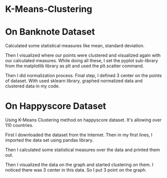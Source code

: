 # K-Means-Clustering

# On Banknote Dataset
Calculated some statistical measures like mean, standard deviation. 

Then I visualized where our points were clustered and visualized again with our calculated measures. 
While doing all these, I set the pyplot sub-library from the matplotlib library as plt and used the plt.scatter command.

Then I did normalization process.
Final step, I defined 3 center on the points of dataset. 
With used sklearn library, graphed normalized data and clustered data in my code.

# On Happyscore Dataset
Using K-Means Clustering method on happyscore dataset. It's allowing over 110 countries.

First I downloaded the dataset from the Internet. Then in my first lines, I imported the data set using pandas library.

Then I calculated some statistical measures over the data and printed them out. 

Then I visualized the data on the graph and started clustering on them. 
I noticed there was 3 center in this data. So I put 3 point on the graph. 
